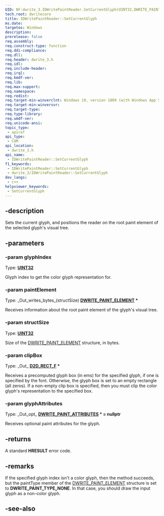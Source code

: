 ```yaml
---
UID: NF:dwrite_3.IDWritePaintReader.SetCurrentGlyph(UINT32,DWRITE_PAINT_ELEMENT,UINT32,D2D_RECT_F,DWRITE_PAINT_ATTRIBUTES)
tech.root: dwritecore
title: IDWritePaintReader::SetCurrentGlyph
ms.date: 
targetos: Windows
description: 
prerelease: false
req.assembly: 
req.construct-type: function
req.ddi-compliance: 
req.dll: 
req.header: dwrite_3.h
req.idl: 
req.include-header: 
req.irql: 
req.kmdf-ver: 
req.lib: 
req.max-support: 
req.namespace: 
req.redist: 
req.target-min-winverclnt: Windows 10, version 1809 (with Windows App SDK 1.2 or later)
req.target-min-winversvr: 
req.target-type: 
req.type-library: 
req.umdf-ver: 
req.unicode-ansi: 
topic_type:
 - apiref
api_type:
 - COM
api_location:
 - dwrite_3.h
api_name:
 - IDWritePaintReader::SetCurrentGlyph
f1_keywords:
 - IDWritePaintReader::SetCurrentGlyph
 - dwrite_3/IDWritePaintReader::SetCurrentGlyph
dev_langs:
 - c++
helpviewer_keywords:
 - SetCurrentGlyph
---
```


## -description

Sets the current glyph, and positions the reader on the root paint element of the selected glyph's visual tree.

## -parameters

### -param glyphIndex

Type: **[UINT32](/windows/win32/winprog/windows-data-types)**

Glyph index to get the color glyph representation for.

### -param paintElement

Type: \_Out\_writes\_bytes\_\(structSize\) **[DWRITE_PAINT_ELEMENT](./ns-dwrite_3-dwrite_paint_element.md) \***

Receives information about the root paint element of the glyph's visual tree.

### -param structSize

Type: **[UINT32](/windows/win32/winprog/windows-data-types)**

Size of the [DWRITE_PAINT_ELEMENT](./ns-dwrite_3-dwrite_paint_element.md) structure, in bytes.

### -param clipBox

Type: \_Out\_ **[D2D_RECT_F](/windows/win32/api/dcommon/ns-dcommon-d2d_rect_f) \***

Receives a precomputed glyph box (in ems) for the specified glyph, if one is specified by the font. Otherwise, the glyph box is set to an empty rectangle (all zeros). If a non-empty clip box is specified, then you must clip the color glyph's representation to the specified box.

### -param glyphAttributes

Type: \_Out\_opt\_ **[DWRITE_PAINT_ATTRIBUTES](./ne-dwrite_3-dwrite_paint_attributes.md) \* = nullptr**

Receives optional paint attributes for the glyph.

## -returns

A standard **HRESULT** error code.

## -remarks

If the specified glyph index isn't a color glyph, then the method succeeds, but the paintType member of the [DWRITE_PAINT_ELEMENT](./ns-dwrite_3-dwrite_paint_element.md) structure is set to **DWRITE_PAINT_TYPE_NONE**. In that case, you should draw the input glyph as a non-color glyph.

## -see-also
